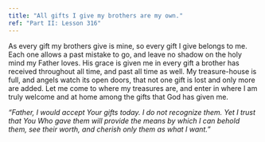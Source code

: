 ```yaml
---
title: "All gifts I give my brothers are my own."
ref: "Part II: Lesson 316"
---
```


As every gift my brothers give is mine, so every gift I give belongs to
me. Each one allows a past mistake to go, and leave no shadow on the
holy mind my Father loves. His grace is given me in every gift a brother
has received throughout all time, and past all time as well. My
treasure-house is full, and angels watch its open doors, that not one
gift is lost and only more are added. Let me come to where my treasures
are, and enter in where I am truly welcome and at home among the gifts
that God has given me.

*“Father, I would accept Your gifts today. I do not recognize them. Yet I
trust that You Who gave them will provide the means by which I can
behold them, see their worth, and cherish only them as what I want.”*

